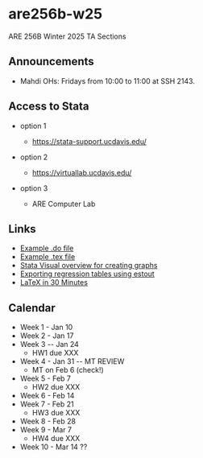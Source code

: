 # are256b-w25
ARE 256B Winter 2025 TA Sections

## Announcements
- Mahdi OHs: Fridays from 10:00 to 11:00 at SSH 2143.  

## Access to Stata
- option 1
	- https://stata-support.ucdavis.edu/
  
- option 2
	- https://virtuallab.ucdavis.edu/

- option 3
  - ARE Computer Lab

## Links

- [Example .do file](https://github.com/mhdsh1/are256b-w24/blob/main/example.do)
- [Example .tex file](https://github.com/mhdsh1/are256b-w24/blob/main/example.tex)
- [Stata Visual overview for creating graphs](https://www.stata.com/support/faqs/graphics/gph/stata-graphs/)
- [Exporting regression tables using estout](https://repec.sowi.unibe.ch/stata/estout/index.html)
- [LaTeX in 30 Minutes](https://www.overleaf.com/learn/latex/Learn_LaTeX_in_30_minutes)


## Calendar

+ Week 1 - Jan 10
+ Week 2 - Jan 17
+ Week 3 -- Jan 24
  + HW1 due XXX
+ Week 4 - Jan 31 -- MT REVIEW
  + MT on Feb 6 (check!)
+ Week 5 - Feb 7
  + HW2 due XXX
+ Week 6 - Feb 14
+ Week 7 - Feb 21
  + HW3 due XXX
+ Week 8 - Feb 28
+ Week 9 - Mar 7
  + HW4 due XXX
+ Week 10 - Mar 14 ??